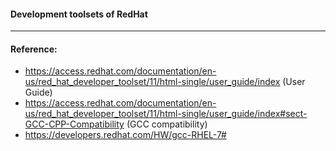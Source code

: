#### Development toolsets of RedHat


_____
#### Reference:
* https://access.redhat.com/documentation/en-us/red_hat_developer_toolset/11/html-single/user_guide/index  (User Guide)
* https://access.redhat.com/documentation/en-us/red_hat_developer_toolset/11/html-single/user_guide/index#sect-GCC-CPP-Compatibility (GCC compatibility)
* https://developers.redhat.com/HW/gcc-RHEL-7#
